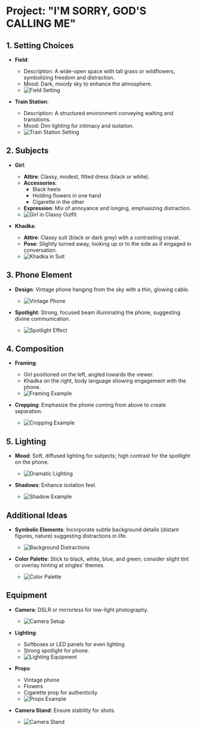 # Project: "I'M SORRY, GOD'S CALLING ME"

## 1. Setting Choices
- **Field**: 
  - Description: A wide-open space with tall grass or wildflowers, symbolizing freedom and distraction. 
  - Mood: Dark, moody sky to enhance the atmosphere.
  - ![Field Setting](https://example.com/field-image)

- **Train Station**: 
  - Description: A structured environment conveying waiting and transitions. 
  - Mood: Dim lighting for intimacy and isolation.
  - ![Train Station Setting](https://example.com/train-station-image)

## 2. Subjects
- **Girl**:
  - **Attire**: Classy, modest, fitted dress (black or white).
  - **Accessories**: 
    - Black heels
    - Holding flowers in one hand
    - Cigarette in the other
  - **Expression**: Mix of annoyance and longing, emphasizing distraction.
  - ![Girl in Classy Outfit](https://example.com/girl-outfit-image)

- **Khadka**:
  - **Attire**: Classy suit (black or dark grey) with a contrasting cravat.
  - **Pose**: Slightly turned away, looking up or to the side as if engaged in conversation.
  - ![Khadka in Suit](https://example.com/khadka-outfit-image)

## 3. Phone Element
- **Design**: Vintage phone hanging from the sky with a thin, glowing cable.
  - ![Vintage Phone](https://example.com/vintage-phone-image)

- **Spotlight**: Strong, focused beam illuminating the phone, suggesting divine communication.
  - ![Spotlight Effect](https://example.com/spotlight-image)

## 4. Composition
- **Framing**: 
  - Girl positioned on the left, angled towards the viewer.
  - Khadka on the right, body language showing engagement with the phone.
  - ![Framing Example](https://example.com/framing-image)

- **Cropping**: Emphasize the phone coming from above to create separation.
  - ![Cropping Example](https://example.com/cropping-image)

## 5. Lighting
- **Mood**: Soft, diffused lighting for subjects; high contrast for the spotlight on the phone.
  - ![Dramatic Lighting](https://example.com/dramatic-lighting-image)

- **Shadows**: Enhance isolation feel.
  - ![Shadow Example](https://example.com/shadow-image)

## Additional Ideas
- **Symbolic Elements**: Incorporate subtle background details (distant figures, nature) suggesting distractions in life.
  - ![Background Distractions](https://example.com/background-image)

- **Color Palette**: Stick to black, white, blue, and green; consider slight tint or overlay hinting at singles' themes.
  - ![Color Palette](https://example.com/color-palette-image)

## Equipment
- **Camera**: DSLR or mirrorless for low-light photography.
  - ![Camera Setup](https://example.com/camera-setup-image)

- **Lighting**: 
  - Softboxes or LED panels for even lighting
  - Strong spotlight for phone.
  - ![Lighting Equipment](https://example.com/lighting-image)

- **Props**: 
  - Vintage phone
  - Flowers
  - Cigarette prop for authenticity.
  - ![Props Example](https://example.com/props-image)

- **Camera Stand**: Ensure stability for shots.
  - ![Camera Stand](https://example.com/camera-stand-image)






